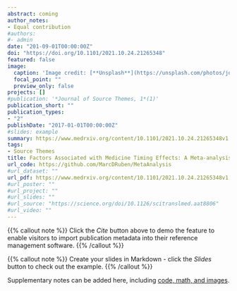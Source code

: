 ```yaml
---
abstract: coming
author_notes:
- Equal contribution
#authors:
#- admin
date: "201-09-01T00:00:00Z"
doi: "https://doi.org/10.1101/2021.10.24.21265348"
featured: false
image:
  caption: 'Image credit: [**Unsplash**](https://unsplash.com/photos/jdD8gXaTZsc)'
  focal_point: ""
  preview_only: false
projects: []
#publication: '*Journal of Source Themes, 1*(1)'
publication_short: ""
publication_types:
- "2"
publishDate: "2017-01-01T00:00:00Z"
#slides: example
summary: https://www.medrxiv.org/content/10.1101/2021.10.24.21265348v1
tags:
- Source Themes
title: Factors Associated with Medicine Timing Effects: A Meta-analysis
url_code: https://github.com/MarcDRuben/MetaAnalysis
#url_dataset: ""
url_pdf: https://www.medrxiv.org/content/10.1101/2021.10.24.21265348v1
#url_poster: ""
#url_project: ""
#url_slides: ""
#url_source: "https://science.org/doi/10.1126/scitranslmed.aat8806"
#url_video: ""
---
```


{{% callout note %}}
Click the *Cite* button above to demo the feature to enable visitors to import publication metadata into their reference management software.
{{% /callout %}}

{{% callout note %}}
Create your slides in Markdown - click the *Slides* button to check out the example.
{{% /callout %}}

Supplementary notes can be added here, including [code, math, and images](https://wowchemy.com/docs/writing-markdown-latex/).

